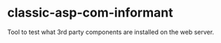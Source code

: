 classic-asp-com-informant
=========================

Tool to test what 3rd party components are installed on the web server. 
